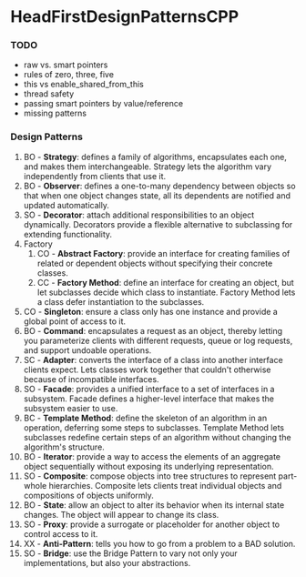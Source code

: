 # HeadFirstDesignPatternsCPP

### TODO
- raw vs. smart pointers
- rules of zero, three, five
- this vs enable_shared_from_this
- thread safety
- passing smart pointers by value/reference
- missing patterns

### Design Patterns
1. BO - <b>Strategy</b>: defines a family of algorithms, encapsulates each one, and makes them interchangeable. Strategy lets the algorithm vary independently from clients that use it. 
1. BO - <b>Observer</b>: defines a one-to-many dependency between objects so that when one object changes state, all its dependents are notified and updated automatically.
1. SO - <b>Decorator</b>: attach additional responsibilities to an object dynamically. Decorators provide a flexible alternative to subclassing for extending functionality.
1. Factory
    1. CO - <b>Abstract Factory</b>: provide an interface for creating families of related or dependent objects without specifying their concrete classes.
    1. CC - <b>Factory Method</b>: define an interface for creating an object, but let subclasses decide which class to instantiate. Factory Method lets a class defer instantiation to the subclasses.
1. CO - <b>Singleton</b>: ensure a class only has one instance and provide a global point of access to it.
1. BO - <b>Command</b>: encapsulates a request as an object, thereby letting you parameterize clients with different requests, queue or log requests, and support undoable operations.
1. SC - <b>Adapter</b>: converts the interface of a class into another interface clients expect. Lets classes work together that couldn't otherwise because of incompatible interfaces.
1. SO - <b>Facade</b>: provides a unified interface to a set of interfaces in a subsystem. Facade defines a higher-level interface that makes the subsystem easier to use.
1. BC - <b>Template Method</b>: define the skeleton of an algorithm in an operation, deferring some steps to subclasses. Template Method lets subclasses redefine certain steps of an algorithm without changing the algorithm's structure.
1. BO - <b>Iterator</b>: provide a way to access the elements of an aggregate object sequentially without exposing its underlying representation.
1. SO - <b>Composite</b>: compose objects into tree structures to represent part-whole hierarchies. Composite lets clients treat individual objects and compositions of objects uniformly.
1. BO - <b>State</b>: allow an object to alter its behavior when its internal state changes. The object will appear to change its class.
1. SO - <b>Proxy</b>: provide a surrogate or placeholder for another object to control access to it.
1. XX - <b>Anti-Pattern</b>: tells you how to go from a problem to a BAD solution.
1. SO - <b>Bridge</b>: use the Bridge Pattern to vary not only your implementations, but also your abstractions.
